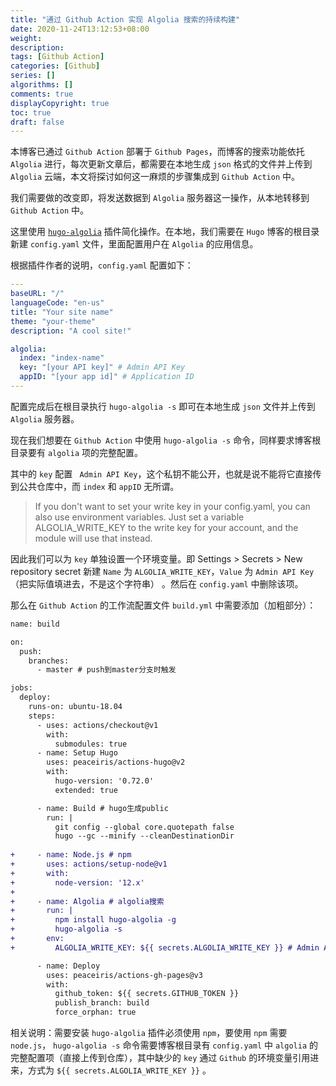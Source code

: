 ```yaml
---
title: "通过 Github Action 实现 Algolia 搜索的持续构建"
date: 2020-11-24T13:12:53+08:00
weight: 
description:
tags: [Github Action]
categories: [Github]
series: []
algorithms: []
comments: true
displayCopyright: true
toc: true
draft: false
---
```


本博客已通过 `Github Action` 部署于 `Github Pages`，而博客的搜索功能依托 `Algolia` 进行，每次更新文章后，都需要在本地生成 `json` 格式的文件并上传到 `Algolia` 云端，本文将探讨如何这一麻烦的步骤集成到 `Github Action` 中。

<!--more-->

我们需要做的改变即，将发送数据到 `Algolia` 服务器这一操作，从本地转移到 `Github Action` 中。

这里使用 [`hugo-algolia`](https://github.com/replicatedhq/hugo-algolia) 插件简化操作。在本地，我们需要在 `Hugo` 博客的根目录新建 `config.yaml` 文件，里面配置用户在 `Algolia` 的应用信息。

根据插件作者的说明，`config.yaml` 配置如下：

```yaml
---
baseURL: "/"
languageCode: "en-us" 
title: "Your site name"
theme: "your-theme"
description: "A cool site!"

algolia:
  index: "index-name"
  key: "[your API key]" # Admin API Key
  appID: "[your app id]" # Application ID
---
```

配置完成后在根目录执行 `hugo-algolia -s` 即可在本地生成 `json` 文件并上传到 `Algolia` 服务器。

现在我们想要在 `Github Action` 中使用 `hugo-algolia -s` 命令，同样要求博客根目录要有 `algolia` 项的完整配置。

其中的 `key` 配置 ` Admin API Key`，这个私钥不能公开，也就是说不能将它直接传到公共仓库中，而 `index` 和 `appID` 无所谓。

> If you don't want to set your write key in your config.yaml, you can also use environment variables. Just set a variable ALGOLIA_WRITE_KEY to the write key for your account, and the module will use that instead.

因此我们可以为 `key` 单独设置一个环境变量。即 Settings > Secrets > New repository secret 新建 `Name` 为 `ALGOLIA_WRITE_KEY`，`Value` 为 `Admin API Key`（把实际值填进去，不是这个字符串） 。然后在 `config.yaml` 中删除该项。

那么在 `Github Action` 的工作流配置文件 `build.yml` 中需要添加（加粗部分）：

```diff
name: build

on:
  push:
    branches:
      - master # push到master分支时触发

jobs:
  deploy:
    runs-on: ubuntu-18.04
    steps:
      - uses: actions/checkout@v1
        with:
          submodules: true
      - name: Setup Hugo
        uses: peaceiris/actions-hugo@v2
        with:
          hugo-version: '0.72.0'
          extended: true

      - name: Build # hugo生成public
        run: |
          git config --global core.quotepath false         
          hugo --gc --minify --cleanDestinationDir
      
+     - name: Node.js # npm
+       uses: actions/setup-node@v1
+       with:
+         node-version: '12.x'
+
+     - name: Algolia # algolia搜索
+       run: |
+         npm install hugo-algolia -g
+         hugo-algolia -s
+       env:
+         ALGOLIA_WRITE_KEY: ${{ secrets.ALGOLIA_WRITE_KEY }} # Admin API Key

      - name: Deploy
        uses: peaceiris/actions-gh-pages@v3
        with:
          github_token: ${{ secrets.GITHUB_TOKEN }}
          publish_branch: build
          force_orphan: true
```

相关说明：需要安装 `hugo-algolia` 插件必须使用 `npm`，要使用 `npm` 需要 `node.js`， `hugo-algolia -s` 命令需要博客根目录有 `config.yaml` 中 `algolia` 的完整配置项（直接上传到仓库），其中缺少的 `key` 通过 `Github` 的环境变量引用进来，方式为 `${{ secrets.ALGOLIA_WRITE_KEY }}` 。